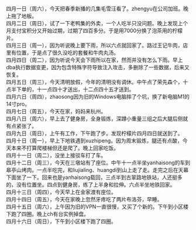 四月一日（周六），今天把春季新播的几集毛雪汪看了。zhengyu在公司加班。晚上拖了地板。</br>
四月二日（周日），试了一下老鸭集的外卖，一个人吃半只没问题。晚上发现上个月支付宝积分又开始过期，过期了四百多分。于是用7000分换了泡茶用的柠檬片。</br>
四月三日（周一），因为听说晚上要下雨，所以六点就回家了。路过王记牛肉，店里有位置，于是点了很久没吃的套餐和牛肉丸汤。</br>
四月四日（周二），因为听说今天会下雨所以在家，然而并没有怎么下雨。早上dba执行数据变更，因为包含特殊字符导致注入攻击，多删除了一些数据，后来又恢复。</br>
四月五日（周三），今天清明放假，今年的清明没有调休。中午点了荣先森个，十点半下单的，十一点四十才送出，十二点四十五才送到。</br>
四月六日（周四），zhaosong因为旧的Windows电脑摔了个坑，换了新电脑M1的14寸pro。</br>
四月七日（周五），今天在家，妈妈来杭州。</br>
四月八日（周六），早上去了健身房，全身锻炼，深蹲小重量三组之后大腿后侧就有点紧张了。</br>
四月九日（周日），上午有工作，下午跑了步。发现柠檬片四月四日就送到了。</br>
四月十日（周一），早上下地铁遇到xuzhipeng。因为周末锻炼，腿还有点酸，今天本来不打算爬楼梯但还是爬了。晚上回家吃饭。</br>
四月十一日（周二），没坐上接驳车打了车。</br>
四月十二日（周三），今天在三墩站有了座位。中午十一点半坐yanhaisong的车到皋亭山烤肉。一点半吃完，和liujialing、huangdi到山上走了走。走完之后在天幕下面坐了一下。回来也是yanhaisong载回，三点半到古翠路地铁站，人还挺多的，没有位置坐。四点到健身房，练了上半身和拉伸。六点半坐地铁回家。</br>
四月十三日（周四），今天早上在金家渡有座位。</br>
四月十四日（周五），今天在家晚上忽然牙疼吃了两片布洛芬，早睡。</br>
四月十五日（周六），上午因为旧的VPN一直很慢，又买了个新的。下午到小区楼下跑了四圈。晚上ch有台实例掉盘。</br>
四月十六日（周日），下午到小区楼下跑了四圈。</br>
